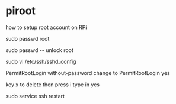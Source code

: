 # piroot
how to setup root account on RPi


sudo passwd root

sudo passwd -- unlock root

sudo vi /etc/ssh/sshd_config

PermitRootLogin without-password
change to
PermitRootLogin yes

key x to delete then press i type in yes

sudo service ssh restart
